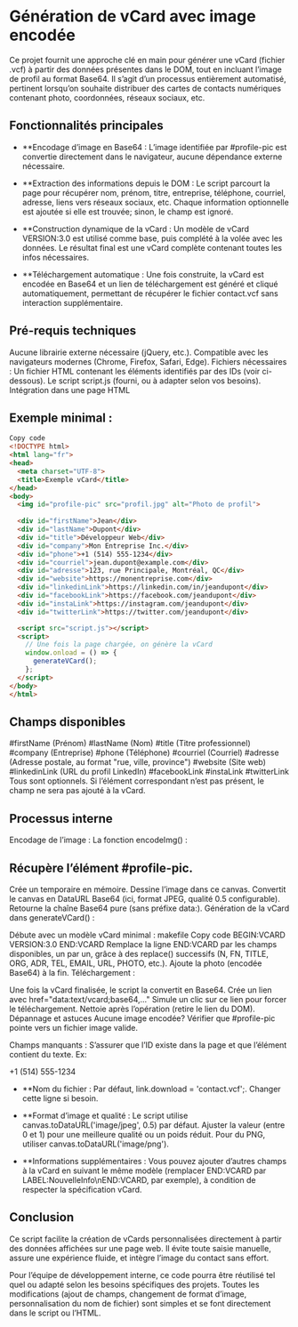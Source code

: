 # Génération de vCard avec image encodée
Ce projet fournit une approche clé en main pour générer une vCard (fichier .vcf) à partir des données présentes dans le DOM, tout en incluant l’image de profil au format Base64. Il s’agit d’un processus entièrement automatisé, pertinent lorsqu’on souhaite distribuer des cartes de contacts numériques contenant photo, coordonnées, réseaux sociaux, etc.

## Fonctionnalités principales
- **Encodage d’image en Base64 :
L’image identifiée par #profile-pic est convertie directement dans le navigateur, aucune dépendance externe nécessaire.

- **Extraction des informations depuis le DOM :
Le script parcourt la page pour récupérer nom, prénom, titre, entreprise, téléphone, courriel, adresse, liens vers réseaux sociaux, etc.
Chaque information optionnelle est ajoutée si elle est trouvée; sinon, le champ est ignoré.

- **Construction dynamique de la vCard :
Un modèle de vCard VERSION:3.0 est utilisé comme base, puis complété à la volée avec les données.
Le résultat final est une vCard complète contenant toutes les infos nécessaires.

- **Téléchargement automatique :
Une fois construite, la vCard est encodée en Base64 et un lien de téléchargement est généré et cliqué automatiquement, permettant de récupérer le fichier contact.vcf sans interaction supplémentaire.

## Pré-requis techniques
Aucune librairie externe nécessaire (jQuery, etc.).
Compatible avec les navigateurs modernes (Chrome, Firefox, Safari, Edge).
Fichiers nécessaires :
Un fichier HTML contenant les éléments identifiés par des IDs (voir ci-dessous).
Le script script.js (fourni, ou à adapter selon vos besoins).
Intégration dans une page HTML
## Exemple minimal :

```html
Copy code
<!DOCTYPE html>
<html lang="fr">
<head>
  <meta charset="UTF-8">
  <title>Exemple vCard</title>
</head>
<body>
  <img id="profile-pic" src="profil.jpg" alt="Photo de profil">
  
  <div id="firstName">Jean</div>
  <div id="lastName">Dupont</div>
  <div id="title">Développeur Web</div>
  <div id="company">Mon Entreprise Inc.</div>
  <div id="phone">+1 (514) 555-1234</div>
  <div id="courriel">jean.dupont@example.com</div>
  <div id="adresse">123, rue Principale, Montréal, QC</div>
  <div id="website">https://monentreprise.com</div>
  <div id="linkedinLink">https://linkedin.com/in/jeandupont</div>
  <div id="facebookLink">https://facebook.com/jeandupont</div>
  <div id="instaLink">https://instagram.com/jeandupont</div>
  <div id="twitterLink">https://twitter.com/jeandupont</div>

  <script src="script.js"></script>
  <script>
    // Une fois la page chargée, on génère la vCard
    window.onload = () => {
      generateVCard();
    };
  </script>
</body>
</html>
```
## Champs disponibles
#firstName (Prénom)
#lastName (Nom)
#title (Titre professionnel)
#company (Entreprise)
#phone (Téléphone)
#courriel (Courriel)
#adresse (Adresse postale, au format "rue, ville, province")
#website (Site web)
#linkedinLink (URL du profil LinkedIn)
#facebookLink
#instaLink
#twitterLink
Tous sont optionnels. Si l’élément correspondant n’est pas présent, le champ ne sera pas ajouté à la vCard.

## Processus interne
Encodage de l’image :
La fonction encodeImg() :

## Récupère l’élément #profile-pic.
Crée un <canvas> temporaire en mémoire.
Dessine l’image dans ce canvas.
Convertit le canvas en DataURL Base64 (ici, format JPEG, qualité 0.5 configurable).
Retourne la chaîne Base64 pure (sans préfixe data:).
Génération de la vCard dans generateVCard() :

Débute avec un modèle vCard minimal :
makefile
Copy code
BEGIN:VCARD
VERSION:3.0
END:VCARD
Remplace la ligne END:VCARD par les champs disponibles, un par un, grâce à des replace() successifs (N, FN, TITLE, ORG, ADR, TEL, EMAIL, URL, PHOTO, etc.).
Ajoute la photo (encodée Base64) à la fin.
Téléchargement :

Une fois la vCard finalisée, le script la convertit en Base64.
Crée un lien <a> avec href="data:text/vcard;base64,..."
Simule un clic sur ce lien pour forcer le téléchargement.
Nettoie après l’opération (retire le lien du DOM).
Dépannage et astuces
Aucune image encodée?
Vérifier que #profile-pic pointe vers un fichier image valide.

Champs manquants :
S’assurer que l’ID existe dans la page et que l’élément contient du texte.
Ex: <div id="phone">+1 (514) 555-1234</div>

- **Nom du fichier :
Par défaut, link.download = 'contact.vcf';. Changer cette ligne si besoin.

- **Format d’image et qualité :
Le script utilise canvas.toDataURL('image/jpeg', 0.5) par défaut. Ajuster la valeur (entre 0 et 1) pour une meilleure qualité ou un poids réduit.
Pour du PNG, utiliser canvas.toDataURL('image/png').

- **Informations supplémentaires :
Vous pouvez ajouter d’autres champs à la vCard en suivant le même modèle (remplacer END:VCARD par LABEL:NouvelleInfo\nEND:VCARD, par exemple), à condition de respecter la spécification vCard.

## Conclusion
Ce script facilite la création de vCards personnalisées directement à partir des données affichées sur une page web. Il évite toute saisie manuelle, assure une expérience fluide, et intègre l’image du contact sans effort.

Pour l’équipe de développement interne, ce code pourra être réutilisé tel quel ou adapté selon les besoins spécifiques des projets. Toutes les modifications (ajout de champs, changement de format d’image, personnalisation du nom de fichier) sont simples et se font directement dans le script ou l’HTML.